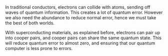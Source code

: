<!---->

In traditional conductors, electrons can collide with atoms, sending off waves of quantum information. This creates a lot of quantum error. However we also need the abundance to reduce normal error, hence we must take the best of both worlds.

With superconducting materials, as explained before, electrons can pair up into cooper pairs, and cooper pairs can share the same quantum state. This will reduce quantum error to almost zero, and ensuring that our quantum computer is less prone to errors.

